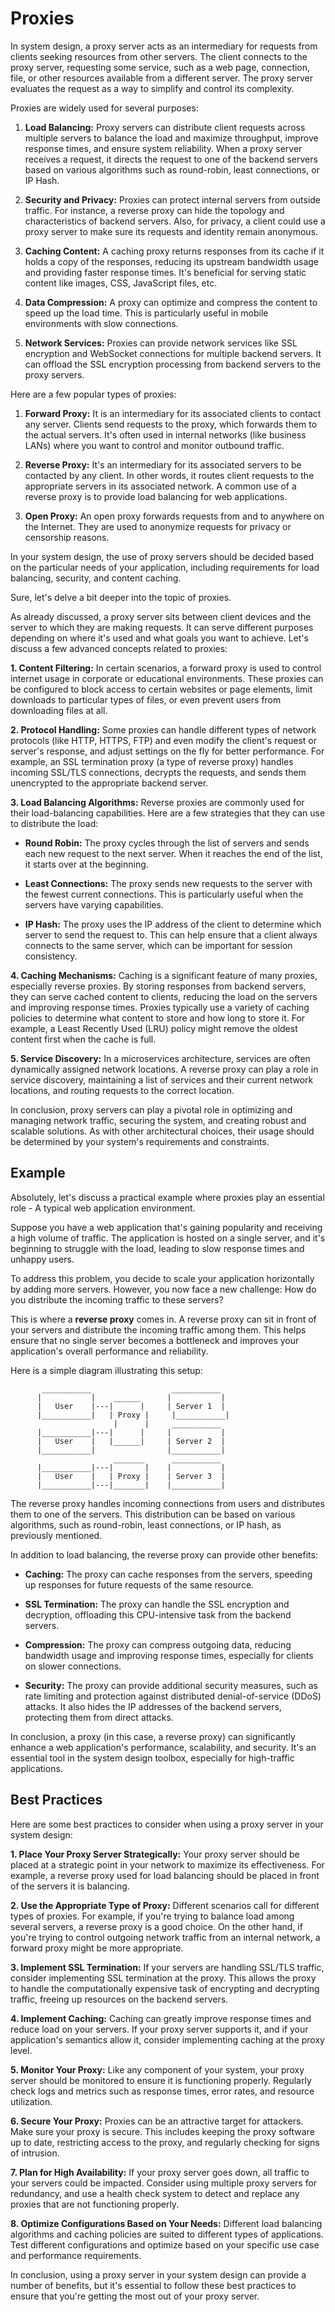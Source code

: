 # Proxies

In system design, a proxy server acts as an intermediary for requests from clients seeking resources from other servers. The client connects to the proxy server, requesting some service, such as a web page, connection, file, or other resources available from a different server. The proxy server evaluates the request as a way to simplify and control its complexity. 

Proxies are widely used for several purposes:

1. **Load Balancing:** Proxy servers can distribute client requests across multiple servers to balance the load and maximize throughput, improve response times, and ensure system reliability. When a proxy server receives a request, it directs the request to one of the backend servers based on various algorithms such as round-robin, least connections, or IP Hash.

2. **Security and Privacy:** Proxies can protect internal servers from outside traffic. For instance, a reverse proxy can hide the topology and characteristics of backend servers. Also, for privacy, a client could use a proxy server to make sure its requests and identity remain anonymous.

3. **Caching Content:** A caching proxy returns responses from its cache if it holds a copy of the responses, reducing its upstream bandwidth usage and providing faster response times. It's beneficial for serving static content like images, CSS, JavaScript files, etc.

4. **Data Compression:** A proxy can optimize and compress the content to speed up the load time. This is particularly useful in mobile environments with slow connections.

5. **Network Services:** Proxies can provide network services like SSL encryption and WebSocket connections for multiple backend servers. It can offload the SSL encryption processing from backend servers to the proxy servers.

Here are a few popular types of proxies:

1. **Forward Proxy:** It is an intermediary for its associated clients to contact any server. Clients send requests to the proxy, which forwards them to the actual servers. It's often used in internal networks (like business LANs) where you want to control and monitor outbound traffic.

2. **Reverse Proxy:** It's an intermediary for its associated servers to be contacted by any client. In other words, it routes client requests to the appropriate servers in its associated network. A common use of a reverse proxy is to provide load balancing for web applications.

3. **Open Proxy:** An open proxy forwards requests from and to anywhere on the Internet. They are used to anonymize requests for privacy or censorship reasons.

In your system design, the use of proxy servers should be decided based on the particular needs of your application, including requirements for load balancing, security, and content caching.

Sure, let's delve a bit deeper into the topic of proxies.

As already discussed, a proxy server sits between client devices and the server to which they are making requests. It can serve different purposes depending on where it's used and what goals you want to achieve. Let's discuss a few advanced concepts related to proxies:

**1. Content Filtering:**
In certain scenarios, a forward proxy is used to control internet usage in corporate or educational environments. These proxies can be configured to block access to certain websites or page elements, limit downloads to particular types of files, or even prevent users from downloading files at all. 

**2. Protocol Handling:**
Some proxies can handle different types of network protocols (like HTTP, HTTPS, FTP) and even modify the client's request or server's response, and adjust settings on the fly for better performance. For example, an SSL termination proxy (a type of reverse proxy) handles incoming SSL/TLS connections, decrypts the requests, and sends them unencrypted to the appropriate backend server.

**3. Load Balancing Algorithms:**
Reverse proxies are commonly used for their load-balancing capabilities. Here are a few strategies that they can use to distribute the load:
   
   - **Round Robin:** The proxy cycles through the list of servers and sends each new request to the next server. When it reaches the end of the list, it starts over at the beginning.
   
   - **Least Connections:** The proxy sends new requests to the server with the fewest current connections. This is particularly useful when the servers have varying capabilities.
   
   - **IP Hash:** The proxy uses the IP address of the client to determine which server to send the request to. This can help ensure that a client always connects to the same server, which can be important for session consistency.

**4. Caching Mechanisms:**
Caching is a significant feature of many proxies, especially reverse proxies. By storing responses from backend servers, they can serve cached content to clients, reducing the load on the servers and improving response times. Proxies typically use a variety of caching policies to determine what content to store and how long to store it. For example, a Least Recently Used (LRU) policy might remove the oldest content first when the cache is full.

**5. Service Discovery:**
In a microservices architecture, services are often dynamically assigned network locations. A reverse proxy can play a role in service discovery, maintaining a list of services and their current network locations, and routing requests to the correct location.

In conclusion, proxy servers can play a pivotal role in optimizing and managing network traffic, securing the system, and creating robust and scalable solutions. As with other architectural choices, their usage should be determined by your system's requirements and constraints.

## Example

Absolutely, let's discuss a practical example where proxies play an essential role - A typical web application environment.

Suppose you have a web application that's gaining popularity and receiving a high volume of traffic. The application is hosted on a single server, and it's beginning to struggle with the load, leading to slow response times and unhappy users.

To address this problem, you decide to scale your application horizontally by adding more servers. However, you now face a new challenge: How do you distribute the incoming traffic to these servers?

This is where a **reverse proxy** comes in. A reverse proxy can sit in front of your servers and distribute the incoming traffic among them. This helps ensure that no single server becomes a bottleneck and improves your application's overall performance and reliability.

Here is a simple diagram illustrating this setup:

```
       ___________                  ___________
      |           |    ______      |           |
      |   User    |---|      |     | Server 1  |
      |___________|   | Proxy |     |___________|
                       |      |     ___________
      |___________|---|      |     |           |
      |   User    |   |______|     | Server 2  |
      |___________|                |___________|
                       _______      ___________
      |___________|---|       |    |           |
      |   User    |   | Proxy |    | Server 3  |
      |___________|---|_______|    |___________|

```

The reverse proxy handles incoming connections from users and distributes them to one of the servers. This distribution can be based on various algorithms, such as round-robin, least connections, or IP hash, as previously mentioned.

In addition to load balancing, the reverse proxy can provide other benefits:

- **Caching:** The proxy can cache responses from the servers, speeding up responses for future requests of the same resource.

- **SSL Termination:** The proxy can handle the SSL encryption and decryption, offloading this CPU-intensive task from the backend servers.

- **Compression:** The proxy can compress outgoing data, reducing bandwidth usage and improving response times, especially for clients on slower connections.

- **Security:** The proxy can provide additional security measures, such as rate limiting and protection against distributed denial-of-service (DDoS) attacks. It also hides the IP addresses of the backend servers, protecting them from direct attacks.

In conclusion, a proxy (in this case, a reverse proxy) can significantly enhance a web application's performance, scalability, and security. It's an essential tool in the system design toolbox, especially for high-traffic applications.

## Best Practices

Here are some best practices to consider when using a proxy server in your system design:

**1. Place Your Proxy Server Strategically:**
Your proxy server should be placed at a strategic point in your network to maximize its effectiveness. For example, a reverse proxy used for load balancing should be placed in front of the servers it is balancing.

**2. Use the Appropriate Type of Proxy:**
Different scenarios call for different types of proxies. For example, if you're trying to balance load among several servers, a reverse proxy is a good choice. On the other hand, if you're trying to control outgoing network traffic from an internal network, a forward proxy might be more appropriate.

**3. Implement SSL Termination:**
If your servers are handling SSL/TLS traffic, consider implementing SSL termination at the proxy. This allows the proxy to handle the computationally expensive task of encrypting and decrypting traffic, freeing up resources on the backend servers.

**4. Implement Caching:**
Caching can greatly improve response times and reduce load on your servers. If your proxy server supports it, and if your application's semantics allow it, consider implementing caching at the proxy level.

**5. Monitor Your Proxy:**
Like any component of your system, your proxy server should be monitored to ensure it is functioning properly. Regularly check logs and metrics such as response times, error rates, and resource utilization.

**6. Secure Your Proxy:**
Proxies can be an attractive target for attackers. Make sure your proxy is secure. This includes keeping the proxy software up to date, restricting access to the proxy, and regularly checking for signs of intrusion.

**7. Plan for High Availability:**
If your proxy server goes down, all traffic to your servers could be impacted. Consider using multiple proxy servers for redundancy, and use a health check system to detect and replace any proxies that are not functioning properly.

**8. Optimize Configurations Based on Your Needs:**
Different load balancing algorithms and caching policies are suited to different types of applications. Test different configurations and optimize based on your specific use case and performance requirements.

In conclusion, using a proxy server in your system design can provide a number of benefits, but it's essential to follow these best practices to ensure that you're getting the most out of your proxy server.